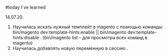 #today I`ve learned

14.07.20.
1) Научилась искать нужный темплейт в magento с помощью команды: bin/magento dev:template-hints:enable || bin/magento dev:template-hints:disable .
(bin/magento list - для просмотра всех команд в magento)
2) Научилась добавлять новую переменную в сессию .
